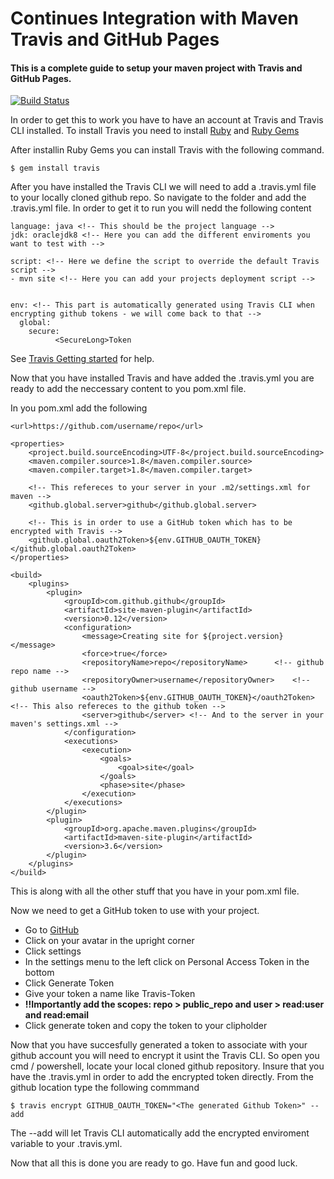 # Continues Integration with Maven Travis and GitHub Pages
#### This is a complete guide to setup your maven project with Travis and GitHub Pages.

[![Build Status](https://travis-ci.org/tjaydk/pages.svg?branch=master)](https://travis-ci.org/tjaydk/pages)

In order to get this to work you have to have an account at Travis and Travis CLI installed.
To install Travis you need to install [Ruby](https://rubygems.org/pages/download/) and [Ruby Gems](https://rubygems.org/pages/download/)

After installin Ruby Gems you can install Travis with the following command.
```
$ gem install travis
```

After you have installed the Travis CLI we will need to add a .travis.yml file to your locally cloned github repo. So navigate to the
folder and add the .travis.yml file. In order to get it to run you will nedd the following content
```
language: java <!-- This should be the project language -->
jdk: oraclejdk8 <!-- Here you can add the different enviroments you want to test with -->

script: <!-- Here we define the script to override the default Travis script -->
- mvn site <!-- Here you can add your projects deployment script -->


env: <!-- This part is automatically generated using Travis CLI when encrypting github tokens - we will come back to that -->
  global:
    secure:
          <SecureLong>Token 
```
See [Travis Getting started](https://docs.travis-ci.com/user/getting-started/) for help.

Now that you have installed Travis and have added the .travis.yml you are ready to add the neccessary content to you pom.xml file.


In you pom.xml add the following
``` 
<url>https://github.com/username/repo</url>

<properties>
    <project.build.sourceEncoding>UTF-8</project.build.sourceEncoding>
    <maven.compiler.source>1.8</maven.compiler.source>
    <maven.compiler.target>1.8</maven.compiler.target>
    
    <!-- This refereces to your server in your .m2/settings.xml for maven -->
    <github.global.server>github</github.global.server>
    
    <!-- This is in order to use a GitHub token which has to be encrypted with Travis -->
    <github.global.oauth2Token>${env.GITHUB_OAUTH_TOKEN}</github.global.oauth2Token> 
</properties>

<build>
    <plugins>
        <plugin>
            <groupId>com.github.github</groupId>
            <artifactId>site-maven-plugin</artifactId>
            <version>0.12</version>
            <configuration>
                <message>Creating site for ${project.version}</message>
                <force>true</force>
                <repositoryName>repo</repositoryName>      <!-- github repo name -->
                <repositoryOwner>username</repositoryOwner>    <!-- github username -->
                <oauth2Token>${env.GITHUB_OAUTH_TOKEN}</oauth2Token> <!-- This also refereces to the github token -->
                <server>github</server> <!-- And to the server in your maven's settings.xml -->
            </configuration>
            <executions>
                <execution>
                    <goals>
                        <goal>site</goal>
                    </goals>
                    <phase>site</phase>
                </execution>
            </executions>
        </plugin>
        <plugin>
            <groupId>org.apache.maven.plugins</groupId>
            <artifactId>maven-site-plugin</artifactId>
            <version>3.6</version>
        </plugin>
    </plugins>
</build>
```
This is along with all the other stuff that you have in your pom.xml file.

Now we need to get a GitHub token to use with your project.
- Go to [GitHub](https://github.com)
- Click on your avatar in the upright corner
- Click settings
- In the settings menu to the left click on Personal Access Token in the bottom
- Click Generate Token
- Give your token a name like Travis-Token 
- **!!Importantly add the scopes: repo > public_repo and user > read:user and read:email**
- Click generate token and copy the token to your clipholder

Now that you have succesfully generated a token to associate with your github account you will need to
encrypt it usint the Travis CLI. So open you cmd / powershell, locate your local cloned github repository.
Insure that you have the .travis.yml in order to add the encrypted token directly. From the github location
type the following commmand
```
$ travis encrypt GITHUB_OAUTH_TOKEN="<The generated Github Token>" --add
```
The --add will let Travis CLI automatically add the encrypted enviroment variable to your .travis.yml.

Now that all this is done you are ready to go. Have fun and good luck.
